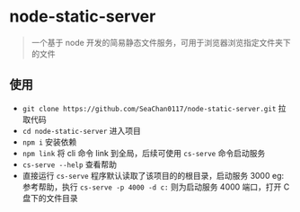 # node-static-server

> 一个基于 node 开发的简易静态文件服务，可用于浏览器浏览指定文件夹下的文件

## 使用
* `git clone https://github.com/SeaChan0117/node-static-server.git` 拉取代码
* `cd node-static-server` 进入项目
* `npm i` 安装依赖
* `npm link` 将 cli 命令 link 到全局，后续可使用 `cs-serve` 命令启动服务
* `cs-serve --help` 查看帮助
* 直接运行 `cs-serve` 程序默认读取了该项目的的根目录，启动服务 3000
    eg: 参考帮助，执行 `cs-serve -p 4000 -d c:` 则为启动服务 4000 端口，打开 C 盘下的文件目录


